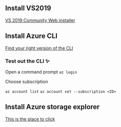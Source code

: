 ## Install VS2019
[VS 2019 Community Web installer](https://visualstudio.microsoft.com/vs/)

## Install Azure CLI
[Find your right version of the CLI](https://docs.microsoft.com/en-us/cli/azure/install-azure-cli?view=azure-cli-latest )

### Test out the CLI :sparkles:
Open a command prompt 
`az login`

Choose subscription

`az account list`
`az account set --subscription <ID>`


## Install Azure storage explorer
[This is the place to click](https://azure.microsoft.com/en-gb/features/storage-explorer/)